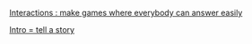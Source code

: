 [Interactions : make games where everybody can answer easily](https://youtu.be/ojZbFIQSdl8?t=221)

[Intro = tell a story](https://www.youtube.com/watch?v=WjTrfoiB0MQ)